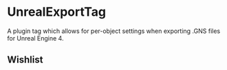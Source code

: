 # UnrealExportTag 

A plugin tag which allows for per-object settings when exporting .GNS files for Unreal Engine 4.

## Wishlist 
